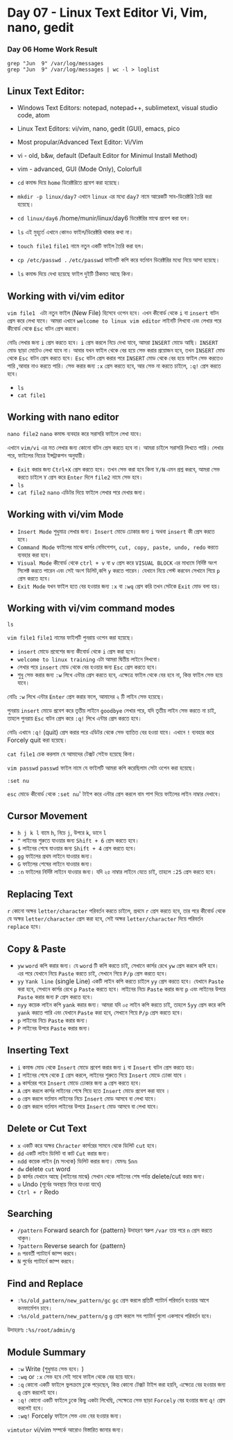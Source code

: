 # Day 07 - Linux Text Editor Vi, Vim, nano, gedit

### Day 06 Home Work Result

```
grep "Jun  9" /var/log/messages
grep "Jun  9" /var/log/messages | wc -l > loglist
```

## Linux Text Editor:

- Windows Text Editors: notepad, notepad++, sublimetext, visual studio code, atom
- Linux Text Editors: vi/vim, nano, gedit (GUI), emacs, pico
- Most propular/Advanced Text Editor: Vi/Vim
- vi - old, b&w, default (Default Editor for Minimul Install Method)
- vim - advanced, GUI (Mode Only), Colorfull

- `cd` কমান্ড দিয়ে `home` ডিরেক্টরিতে প্রবেশ করা হয়েছে।
- `mkdir -p linux/day7` এখানে `linux` এর মধ্যে `day7` নামে আরেকটি সাব-ডিরেক্টরি তৈরি করা হয়েছে।
- `cd linux/day6` /home/munir/linux/day6 ডিরেক্টরির মাঝে প্রবেশ করা হল।
- `ls` এই মুহূর্তে এখানে কোনও ফাইল/ডিরেক্টরি থাকার কথা না।
- `touch file1` `file1` নামে নতুন একটি ফাইল তৈরি করা হল।
- `cp /etc/passwd .` `/etc/passwd` ফাইলটি কপি করে বর্তমান ডিরেক্টরির মধ্যে নিয়ে আসা হয়েছে।
- `ls` কমান্ড দিয়ে দেখা হয়েছে ফাইল দুইটি ঠিকমত আছে কিনা।

## Working with vi/vim editor

`vim file1 ` এটা নতুন ফাইল (New File) হিসেবে ওপেন হবে। এখন কীবোর্ড থেকে `i` বা `insert` বাটন প্রেস করে লেখা যাবে। আমরা এখানে `welcome to linux vim editor` লাইনটি লিখবো এবং লেখার পরে কীবোর্ড থেকে `Esc` বাটন প্রেস করবো।

নোটঃ লেখার জন্য `i` প্রেস করতে হবে। `i` প্রেস করলে নিচে দেখা যাবে, আমরা `INSERT` মোডে আছি। `INSERT` মোড ছাড়া মোটেও লেখা যাবে না। আবার যখন ফাইল থেকে বের হয়ে সেভ করার প্রয়োজন হবে, তখন `INSERT` মোড থেকে `Esc` বাটন প্রেস করতে হবে। `Esc` বাটন প্রেস করার পরে `INSERT` মোড থেকে বের হয়ে ফাইল সেভ করতেও পারি ,আবার নাও করতে পারি। সেভ করার জন্য `:x` প্রেস করতে হবে, আর সেভ না করতে চাইলে, `:q!` প্রেস করতে হবে।

- `ls`
- `cat file1`

## Working with nano editor

`nano file2` `nano` কমান্ড ব্যবহার করে সরাসরি ফাইলে লেখা যাবে।

এখানে `vim/vi` এর মত লেখার জন্য কোনো বাটন প্রেস করতে হবে না। আমরা চাইলে সরাসরি লিখতে পারি। লেখার পরে, ফাইলের নিচের ইন্সট্রাকশন অনুযায়ী।

- `Exit` করার জন্য `Ctrl+X` প্রেস করতে হবে। তখন সেভ করা হবে কিনা `Y/N` এমন প্রশ্ন করবে, আমরা সেভ করতে চাইলে `Y` প্রেস করে `Enter` দিলে `file2` নামে সেভ হবে।
- `ls`
- `cat file2` `nano` এডিটর দিয়ে ফাইলে লেখার পরে দেখার জন্য।

## Working with vi/vim Mode

- `Insert Mode` শুধুমাত্র লেখার জন্য। `Insert` মোডে ঢোকার জন্য `i` অথবা `insert` কী প্রেস করতে হবে।
- `Command Mode` ফাইলের মাঝে কার্সর নেভিগেশন, `cut, copy, paste, undo, redo` করতে ব্যবহার করা হবে।
- `Visual Mode` কীবোর্ড থেকে `ctrl + v` বা `v` প্রেস করে `VISUAL BLOCK` এর মাধ্যমে নির্দিষ্ট অংশ সিলেক্ট করতে পারেন এবং সেই অংশ ডিলিট,কপি `y` করতে পারেন। যেখানে নিয়ে পেস্ট করবেন সেখানে গিয়ে `p` প্রেস করতে হবে।
- `Exit Mode` যখন ফাইল হতে বের হওয়ার জন্য `:x` বা `:wq` প্রেস করি তখন সেটকে `Exit` মোড বলা হয়।

## Working with vi/vim command modes

`ls`

`vim file1` `file1` নামের ফাইলটি পুনরায় ওপেন করা হয়েছে।

- `insert` মোডে প্রবেশের জন্য কীবোর্ড থেকে `i` প্রেস করা হবে।
- `welcome to linux training` এটা আমরা দ্বিতীয় লাইনে লিখবো।
- লেখার পরে `insert` মোড থেকে বের হওয়ার জন্য `Esc` প্রেস করতে হবে।
- শুধু সেভ করার জন্য `:w` লিখে এন্টার প্রেস করতে হবে, এক্ষেত্রে ফাইল থেকে বের হবে না, কিন্ত ফাইল সেভ হয়ে যাবে।

নোটঃ `:w` লিখে এন্টার `Enter` প্রেস করার ফলে, আমাদের ২ টি লাইন সেভ হয়েছে।

পুনরায় `insert` মোডে প্রবেশ করে তৃতীয় লাইনে `goodbye` লেখার পরে, যদি তৃতীয় লাইন সেভ করতে না চাই, তাহলে পুনরায় `Esc` বাটন প্রেস করে `:q!` লিখে এন্টার প্রেস করতে হবে।

নোটঃ এখানে `:q!` (quit) প্রেস করার পরে এডিটর থেকে সেভ ব্যাতিত বের হওয়া যাবে। এখানে `!` ব্যবহার করে Forcely quit করা হয়েছে।

`cat file1` চেক করলাম যে আমাদের টেক্সট সেইভ হয়েছে কিনা।

`vim passwd` `passwd` ফাইল নামে যে ফাইলটি আমরা কপি করেছিলাম সেটা ওপেন করা হয়েছে।

`:set nu`

`esc` মোডে কীবোর্ড থেকে `:set nu`' টাইপ করে এন্টার প্রেস করলে বাম পাশ দিয়ে ফাইলের লাইন নাম্বার দেখাবে।

## Cursor Movement

- `h j k l` বামে `h`, নিচে `j`, উপরে `k`, ডানে `l`
- `^` লাইনের শুরুতে যাওয়ার জন্য `Shift + 6` প্রেস করতে হবে।
- `$` লাইনের শেষে যাওয়ার জন্য `Shift + 4` প্রেস করতে হবে।
- `gg` ফাইলের প্রথম লাইনে যাওয়ার জন্য।
- `G` ফাইলের শেষের লাইনে যাওয়ার জন্য।
- `:n` ফাইলের নির্দিষ্ট লাইনে যাওয়ার জন্য। যদি ২৫ নাম্বার লাইনে যেতে চাই, তাহলে `:25` প্রেস করতে হবে।

## Replacing Text

`r` কোনো অক্ষর `letter/character` পরিবর্তন করতে চাইলে, প্রথমে `r` প্রেস করতে হবে, তার পরে কীবোর্ড থেকে যে অক্ষর `letter/character` প্রেস করা হবে, সেই অক্ষর `letter/character` দিয়ে পরিবর্তন `replace` হবে।

## Copy & Paste

- `yw` `word` কপি করার জন্য। যে `word` টি কপি করতে চাই, সেখানে কার্সর রেখে `yw` প্রেস করলে কপি হবে। এর পরে যেখানে নিয়ে `Paste` করতে চাই, সেখানে গিয়ে `P/p` প্রেস করতে হবে।
- `yy` `Yank line` (single Line) একটি লাইন কপি করতে চাইলে `yy` প্রেস করতে হবে। যেখানে `Paste` করা হবে, সেখানে কার্সর রেখে `p` `Paste` করতে হবে। লাইনের নিচে `Paste` করার জন্য `p` এবং লাইনের উপরে `Paste` করার জন্য `P` প্রেস করতে হবে।
- `nyy` কয়েক লাইন কপি `yank` করার জন্য। আমরা যদি ০৫ লাইন কপি করতে চাই, তাহলে `5yy` প্রেস করে কপি `yank` করতে পারি এবং যেখানে `Paste` করা হবে, সেখানে গিয়ে `P/p` প্রেস করতে হবে।
- `p` লাইনের নিচে `Paste` করার জন্য।
- `P` লাইনের উপরে `Paste` করার জন্য।

## Inserting Text

- `i` কমান্ড মোড থেকে `Insert` মোডে প্রবেশ করার জন্য `i` বা `Insert` বাটন প্রেস করতে হয়।
- `I` লাইনের শেষে থেকে `I` প্রেস করলে, লাইনের শুরুতে গিয়ে `Insert` মোডে ঢোকা যাবে ।
- `a` কার্সরের পরে `Insert` মোডে ঢোকার জন্য `a` প্রেস করতে হবে।
- `A` প্রেস করলে কার্সর লাইনের শেষে গিয়ে হতে `Insert` মোডে প্রবেশ করা যাবে ।
- `o` প্রেস করলে বর্তমান লাইনের নিচে `Insert` মোড আসবে বা লেখা যাবে।
- `O` প্রেস করলে বর্তমান লাইনের উপরে `Insert` মোড আসবে বা লেখা যাবে।

## Delete or Cut Text

- `x` একটি করে অক্ষর `Chracter` কার্সরের সামনে থেকে ডিলিট `cut` হবে।
- `dd` একটি লাইন ডিলিট বা কাট `Cut` করার জন্য।
- `ndd` কয়েক লাইন (n সংখ্যক) ডিলিট করার জন্য। যেমনঃ `5nn`
- `dw` delete `cut` word
- `D` কার্সর যেখানে আছে (লাইনের মাঝে) সেখান থেকে লাইনের শেষ পর্যন্ত delete/cut করার জন্য।
- `u` Undo (পূর্বের অবস্থায় ফিরে যাওয়া যাবে)
- `Ctrl + r` Redo

## Searching

- `/pattern` Forward search for {pattern} উদাহরণ স্বরুপ `/var` তার পরে `n` প্রেস করতে থাকুন।
- `?pattern` Reverse search for {pattern}
- `n` পরবর্তী প্যাটার্নে জাম্প করবে।
- `N` পুর্বের প্যাটার্নে জাম্প করবে।

## Find and Replace

- `:%s/old_pattern/new_pattern/gc` `gc` প্রেস করলে প্রতিটি প্যাটার্ন পরিবর্তন হওয়ার আগে কনফার্মেশন চাবে।
- `:%s/old_pattern/new_pattern/g` `g` প্রেস করলে সব প্যাটার্ন গুলো একসাথে পরিবর্তন হবে।

উদাহরণঃ `:%s/root/admin/g`

## Module Summary

- `:w` Write (শুধুমাত্র সেভ হবে। )
- `:wq` or `:x` সেভ হবে সেই সাথে ফাইল থেকে বের হয়ে যাবে।
- `:q` কোনো একটি ফাইলে ভুলক্রমে ঢুকে পড়েছেন, কিন্ত কোনো টেক্সট টাইপ করা হয়নি, এক্ষেত্রে বের হওয়ার জন্য `q` প্রেস করলেই হবে।
- `:q!` কোনো একটি ফাইলে ঢুকে কিছু একটা লিখেছি, সেক্ষেত্রে সেভ ছাড়া `Forcely` বের হওয়ার জন্য `q!` প্রেস করলেই হবে।
- `:wq!` Forcely ফাইলে সেভ এবং বের হওয়ার জন্য।

`vimtutor` vi/vim সম্পর্কে আরোও বিস্তারিত জানার জন্য।
